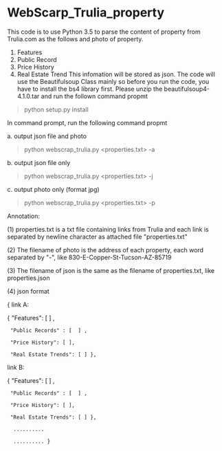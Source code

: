 # WebScarp_Trulia_property
This code is to use Python 3.5 to parse the content of property from Trulia.com as the follows and photo of property.
1. Features
2. Public Record
3. Price History
4. Real Estate Trend
This infomation will be stored as json. The code will use the Beautifulsoup Class mainly so before you run the code, you have to install the bs4 library first. Please unzip the beautifulsoup4-4.1.0.tar and run the follown command propmt
> python setup.py install

In command prompt, run the following command propmt

a. output json file and photo 
> python webscrap_trulia.py <properties.txt> -a

b. output json file only
> python webscrap_trulia.py <properties.txt> -j

c. output photo only (format jpg)
> python webscrap_trulia.py <properties.txt> -p

Annotation:

(1) properties.txt  is a txt file containing links from Trulia and each link is separated by newline character as attached file "properties.txt"

(2) The filename of photo is the address of each property, each word separated by "-", like 830-E-Copper-St-Tucson-AZ-85719

(3) The filename of json is the same as the filename of properties.txt, like properties.json

(4) json format

{  link A:
   
   { "Features": [  ] ,
   
     "Public Records" : [  ] , 
    
     "Price History": [ ],
     
     "Real Estate Trends": [ ] }, 
     
   link B:
   
   { "Features": [  ] ,
    
     "Public Records" : [  ] , 
     
     "Price History": [ ],
     
     "Real Estate Trends": [ ] },
      
      ..........
      
      .......... }    
